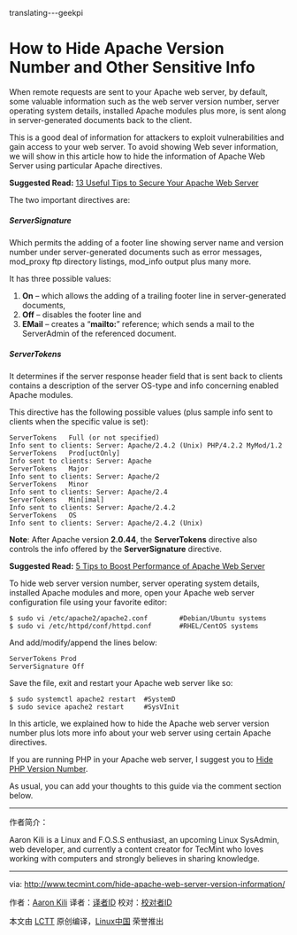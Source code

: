 translating---geekpi

How to Hide Apache Version Number and Other Sensitive Info
============================================================

When remote requests are sent to your Apache web server, by default, some valuable information such as the web server version number, server operating system details, installed Apache modules plus more, is sent along in server-generated documents back to the client.

This is a good deal of information for attackers to exploit vulnerabilities and gain access to your web server. To avoid showing Web sever information, we will show in this article how to hide the information of Apache Web Server using particular Apache directives.

**Suggested Read:** [13 Useful Tips to Secure Your Apache Web Server][1]

The two important directives are:

##### ServerSignature

Which permits the adding of a footer line showing server name and version number under server-generated documents such as error messages, mod_proxy ftp directory listings, mod_info output plus many more.

It has three possible values:

1.  **On** – which allows the adding of a trailing footer line in server-generated documents,
2.  **Off** – disables the footer line and
3.  **EMail** – creates a “**mailto:**” reference; which sends a mail to the ServerAdmin of the referenced document.

##### ServerTokens

It determines if the server response header field that is sent back to clients contains a description of the server OS-type and info concerning enabled Apache modules.

This directive has the following possible values (plus sample info sent to clients when the specific value is set):

```
ServerTokens   Full (or not specified) 
Info sent to clients: Server: Apache/2.4.2 (Unix) PHP/4.2.2 MyMod/1.2 
ServerTokens   Prod[uctOnly] 
Info sent to clients: Server: Apache 
ServerTokens   Major 
Info sent to clients: Server: Apache/2 
ServerTokens   Minor 
Info sent to clients: Server: Apache/2.4 
ServerTokens   Min[imal] 
Info sent to clients: Server: Apache/2.4.2 
ServerTokens   OS 
Info sent to clients: Server: Apache/2.4.2 (Unix) 
```

**Note**: After Apache version **2.0.44**, the **ServerTokens** directive also controls the info offered by the **ServerSignature** directive.

**Suggested Read:** [5 Tips to Boost Performance of Apache Web Server][2]

To hide web server version number, server operating system details, installed Apache modules and more, open your Apache web server configuration file using your favorite editor:

```
$ sudo vi /etc/apache2/apache2.conf        #Debian/Ubuntu systems
$ sudo vi /etc/httpd/conf/httpd.conf       #RHEL/CentOS systems 
```

And add/modify/append the lines below:

```
ServerTokens Prod
ServerSignature Off 
```

Save the file, exit and restart your Apache web server like so:

```
$ sudo systemctl apache2 restart  #SystemD
$ sudo sevice apache2 restart     #SysVInit
```

In this article, we explained how to hide the Apache web server version number plus lots more info about your web server using certain Apache directives.

If you are running PHP in your Apache web server, I suggest you to [Hide PHP Version Number][3].

As usual, you can add your thoughts to this guide via the comment section below.

--------------------------------------------------------------------------------

作者简介：

Aaron Kili is a Linux and F.O.S.S enthusiast, an upcoming Linux SysAdmin, web developer, and currently a content creator for TecMint who loves working with computers and strongly believes in sharing knowledge.

--------------------------------------------------------------------------------

via: http://www.tecmint.com/hide-apache-web-server-version-information/

作者：[Aaron Kili][a]
译者：[译者ID](https://github.com/译者ID)
校对：[校对者ID](https://github.com/校对者ID)

本文由 [LCTT](https://github.com/LCTT/TranslateProject) 原创编译，[Linux中国](https://linux.cn/) 荣誉推出

[a]:http://www.tecmint.com/author/aaronkili/
[1]:http://www.tecmint.com/apache-security-tips/
[2]:http://www.tecmint.com/apache-performance-tuning/
[3]:http://www.tecmint.com/hide-php-version-http-header/
